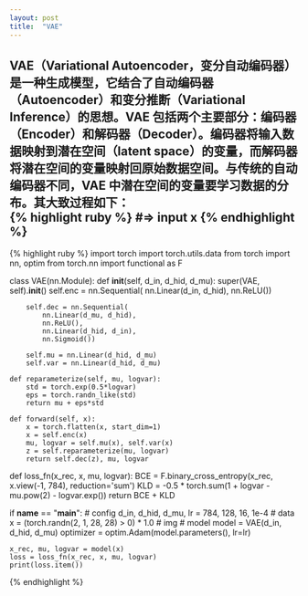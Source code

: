 ```yaml
---
layout: post
title:  "VAE"
---
```


VAE（Variational Autoencoder，变分自动编码器）是一种生成模型，它结合了自动编码器（Autoencoder）和变分推断（Variational Inference）的思想。VAE 包括两个主要部分：编码器（Encoder）和解码器（Decoder）。编码器将输入数据映射到潜在空间（latent space）的变量，而解码器将潜在空间的变量映射回原始数据空间。与传统的自动编码器不同，VAE 中潜在空间的变量要学习数据的分布。其大致过程如下：  
{% highlight ruby %}
#=> input x
{% endhighlight %}  
---


{% highlight ruby %}
import torch
import torch.utils.data
from torch import nn, optim
from torch.nn import functional as F

class VAE(nn.Module):
    def __init__(self, d_in, d_hid, d_mu):
        super(VAE, self).__init__()
        self.enc = nn.Sequential(
            nn.Linear(d_in, d_hid),
            nn.ReLU())
        
        self.dec = nn.Sequential(
            nn.Linear(d_mu, d_hid),
            nn.ReLU(),
            nn.Linear(d_hid, d_in),
            nn.Sigmoid())
        
        self.mu = nn.Linear(d_hid, d_mu)
        self.var = nn.Linear(d_hid, d_mu)

    def reparameterize(self, mu, logvar):
        std = torch.exp(0.5*logvar)
        eps = torch.randn_like(std)
        return mu + eps*std

    def forward(self, x):
        x = torch.flatten(x, start_dim=1)
        x = self.enc(x)
        mu, logvar = self.mu(x), self.var(x)
        z = self.reparameterize(mu, logvar)
        return self.dec(z), mu, logvar
    
def loss_fn(x_rec, x, mu, logvar):
    BCE = F.binary_cross_entropy(x_rec, x.view(-1, 784), reduction='sum')
    KLD = -0.5 * torch.sum(1 + logvar - mu.pow(2) - logvar.exp())
    return BCE + KLD

if __name__ == "__main__":
    # config
    d_in, d_hid, d_mu, lr = 784, 128, 16, 1e-4
    # data
    x = (torch.randn(2, 1, 28, 28) > 0) * 1.0 # img
    # model
    model = VAE(d_in, d_hid, d_mu)
    optimizer = optim.Adam(model.parameters(), lr=lr)
    
    x_rec, mu, logvar = model(x)
    loss = loss_fn(x_rec, x, mu, logvar)
    print(loss.item())
{% endhighlight %}  